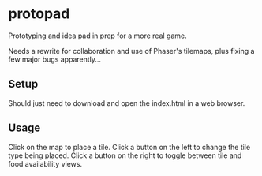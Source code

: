 # protopad
Prototyping and idea pad in prep for a more real game.

Needs a rewrite for collaboration and use of Phaser's tilemaps, plus fixing a few major bugs apparently...

## Setup

Should just need to download and open the index.html in a web browser.

## Usage

Click on the map to place a tile.
Click a button on the left to change the tile type being placed.
Click a button on the right to toggle between tile and food availability views.
